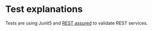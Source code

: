 # Test explanations

Tests are using Junit5 and [REST assured](http://rest-assured.io/) to validate REST services.
